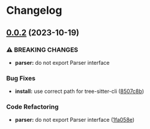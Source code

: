 # Changelog

## [0.0.2](https://github.com/hasundue/deno-cycad/compare/0.0.1...0.0.2) (2023-10-19)


### ⚠ BREAKING CHANGES

* **parser:** do not export Parser interface

### Bug Fixes

* **install:** use correct path for tree-sitter-cli ([8507c8b](https://github.com/hasundue/deno-cycad/commit/8507c8bf30697adf63efdb18bb7c52cba6158ca7))


### Code Refactoring

* **parser:** do not export Parser interface ([1fa058e](https://github.com/hasundue/deno-cycad/commit/1fa058e973d4bf051ec2e43f51b8aedc0476e8d4))
